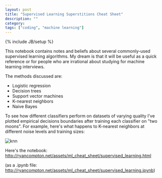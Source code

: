 ```yaml
---
layout: post
title: "Supervised Learning Superstitions Cheat Sheet"
description: ""
category:
tags: ["coding", "machine learning"]
---
```

{% include JB/setup %}

This notebook contains notes and beliefs about several commonly-used supervised learning algorithms. My dream is that it will be useful as a quick reference or for people who are irrational about studying for machine learning interviews.

The methods discussed are:

+ Logistic regression
+ Decision trees
+ Support vector machines
+ K-nearest neighbors
+ Naive Bayes

To see how different classifiers perform on datasets of varying quality I've plotted empirical decisions boundaries after training each classifier on "two moons". For example, here's what happens to K-nearest neighbors at different noise levels and training sizes:

![knn]({{site.url}}/assets/ml_cheat_sheet/knn.png)

Here's the notebook:
<http://ryancompton.net/assets/ml_cheat_sheet/supervised_learning.html>

(as a .ipynb file: <http://ryancompton.net/assets/ml_cheat_sheet/supervised_learning.ipynb>)
